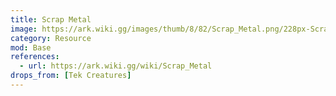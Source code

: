 ```yaml
---
title: Scrap Metal
image: https://ark.wiki.gg/images/thumb/8/82/Scrap_Metal.png/228px-Scrap_Metal.png
category: Resource
mod: Base
references:
  - url: https://ark.wiki.gg/wiki/Scrap_Metal
drops_from: [Tek Creatures]
---
```

